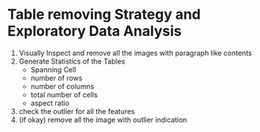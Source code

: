 # Table removing Strategy and Exploratory Data Analysis

1. Visually Inspect and remove all the images with paragraph like contents
2. Generate Statistics of the Tables
    - Spanning Cell
    - number of rows 
    - number of columns
    - total number of cells
    - aspect ratio
3. check the outlier for all the features
4. (if okay) remove all the image with outlier indication